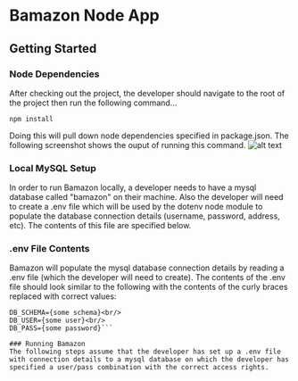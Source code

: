 # Bamazon Node App

## Getting Started
### Node Dependencies
After checking out the project, the developer should navigate to the root of the project then run the following command...

```npm install```

Doing this will pull down node dependencies specified in package.json.  The following screenshot shows the ouput of running this command. 
![alt text](https://github.com/wynnblevins/bamazon/blob/master/screenshots/bamazon1.png "Installing Node Modules")

### Local MySQL Setup
In order to run Bamazon locally, a developer needs to have a mysql database called "bamazon" on their machine.  Also the developer will need to create a .env file which will be used by the dotenv node module to populate the database connection details (username, password, address, etc).  The contents of this file are specified below.

### .env File Contents
Bamazon will populate the mysql database connection details by reading a .env file (which the developer will need to create).  The contents of the .env file should look similar to the following with the contents of the curly braces replaced with correct values:

```DB_HOST=localhost<br/>
DB_SCHEMA={some schema}<br/>
DB_USER={some user}<br/>
DB_PASS={some password}```

### Running Bamazon
The following steps assume that the developer has set up a .env file with connection details to a mysql database on which the developer has specified a user/pass combination with the correct access rights.  